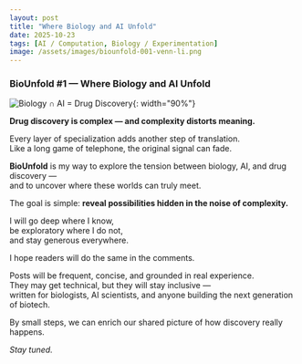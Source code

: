 ```yaml
---
layout: post
title: "Where Biology and AI Unfold"
date: 2025-10-23
tags: [AI / Computation, Biology / Experimentation]
image: /assets/images/biounfold-001-venn-li.png
---
```


### BioUnfold #1 — Where Biology and AI Unfold

![Biology ∩ AI = Drug Discovery](/assets/images/biounfold-001-venn-li.png){: width="90%"}

**Drug discovery is complex — and complexity distorts meaning.**

Every layer of specialization adds another step of translation.  
Like a long game of telephone, the original signal can fade.

**BioUnfold** is my way to explore the tension between biology, AI, and drug discovery —  
and to uncover where these worlds can truly meet.

The goal is simple: **reveal possibilities hidden in the noise of complexity.**

I will go deep where I know,  
be exploratory where I do not,  
and stay generous everywhere.  

I hope readers will do the same in the comments.

Posts will be frequent, concise, and grounded in real experience.  
They may get technical, but they will stay inclusive —  
written for biologists, AI scientists, and anyone building the next generation of biotech.

By small steps, we can enrich our shared picture of how discovery really happens.  

*Stay tuned.*

